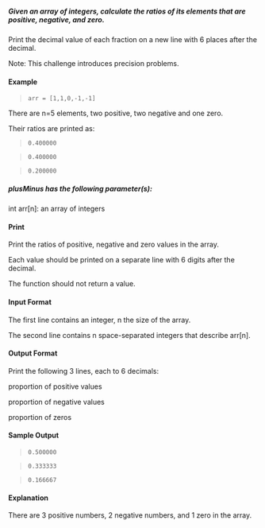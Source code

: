 
##### Given an array of integers, calculate the ratios of its elements that are positive, negative, and zero. 

Print the decimal value of each fraction on a new line with 6 places after the decimal.

Note: This challenge introduces precision problems. 

#### Example

> ``arr = [1,1,0,-1,-1]``

There are n=5 elements, two positive, two negative and one zero. 

Their ratios are printed as:

> ``0.400000``

> ``0.400000``

> ``0.200000``


##### plusMinus has the following parameter(s):

int arr[n]: an array of integers

#### Print

Print the ratios of positive, negative and zero values in the array. 

Each value should be printed on a separate line with 6 digits after the decimal. 

The function should not return a value.

#### Input Format

The first line contains an integer, n the size of the array.

The second line contains n space-separated integers that describe arr[n].

#### Output Format

Print the following 3 lines, each to 6 decimals:

proportion of positive values

proportion of negative values

proportion of zeros

#### Sample Output

> ``0.500000``

> ``0.333333``

> ``0.166667``

#### Explanation

There are 3 positive numbers, 2 negative numbers, and 1 zero in the array.
